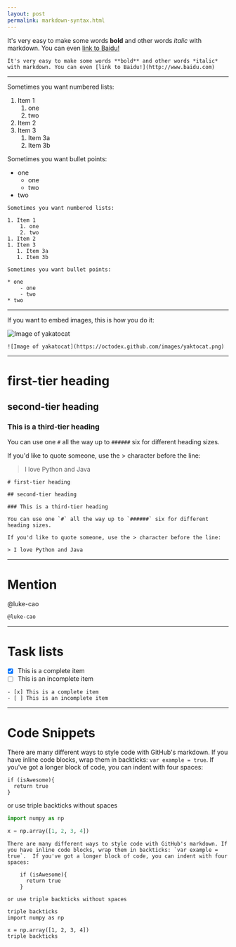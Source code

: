 ```yaml
---
layout: post
permalink: markdown-syntax.html
---
```


It's very easy to make some words **bold** and other words *italic* with markdown. You can even [link to Baidu!](http://www.baidu.com)

```
It's very easy to make some words **bold** and other words *italic* with markdown. You can even [link to Baidu!](http://www.baidu.com)
```

---

Sometimes you want numbered lists:

1. Item 1
    1. one
    2. two
1. Item 2
1. Item 3
   1. Item 3a
   1. Item 3b

Sometimes you want bullet points:

* one
    - one
    - two
* two

```
Sometimes you want numbered lists:

1. Item 1
    1. one
    2. two
1. Item 2
1. Item 3
   1. Item 3a
   1. Item 3b

Sometimes you want bullet points:

* one
    - one
    - two
* two

```
---

If you want to embed images, this is how you do it:

![Image of yakatocat](https://octodex.github.com/images/yaktocat.png)

```
![Image of yakatocat](https://octodex.github.com/images/yaktocat.png)
```
---

# first-tier heading

## second-tier heading

### This is a third-tier heading

You can use one `#` all the way up to `######` six for different heading sizes.

If you'd like to quote someone, use the > character before the line:

> I love Python and Java

```
# first-tier heading

## second-tier heading

### This is a third-tier heading

You can use one `#` all the way up to `######` six for different heading sizes.

If you'd like to quote someone, use the > character before the line:

> I love Python and Java
```
---

# Mention
@luke-cao

```
@luke-cao
```
---
# Task lists
- [x] This is a complete item
- [ ] This is an incomplete item

```
- [x] This is a complete item
- [ ] This is an incomplete item
```
---

# Code Snippets
There are many different ways to style code with GitHub's markdown. If you have inline code blocks, wrap them in backticks: `var example = true`.  If you've got a longer block of code, you can indent with four spaces:

    if (isAwesome){
      return true
    }

or use triple backticks without spaces

```python
import numpy as np

x = np.array([1, 2, 3, 4])
```

```
There are many different ways to style code with GitHub's markdown. If you have inline code blocks, wrap them in backticks: `var example = true`.  If you've got a longer block of code, you can indent with four spaces:

    if (isAwesome){
      return true
    }

or use triple backticks without spaces

triple backticks
import numpy as np

x = np.array([1, 2, 3, 4])
triple backticks
```
